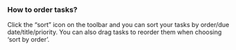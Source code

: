 ###  How to order tasks?
Click the “sort” icon on the toolbar and you can sort your tasks by  order/due date/title/priority. You can also drag tasks to reorder them when choosing ‘sort by order’.
